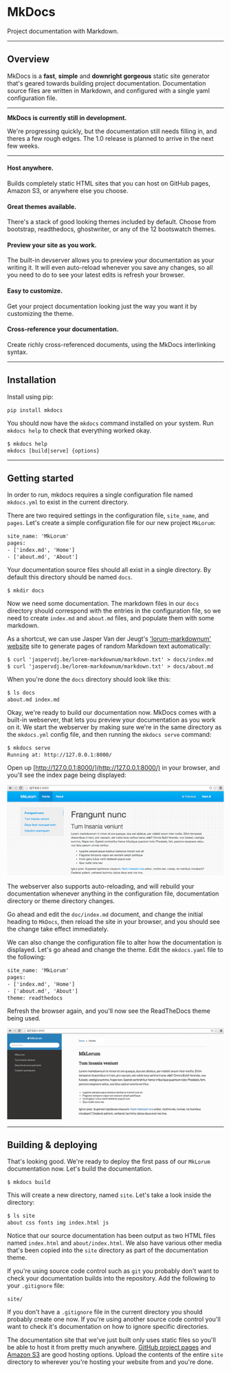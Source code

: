 # MkDocs

Project documentation with&nbsp;Markdown.

---

## Overview

MkDocs is a **fast**, **simple** and **downright gorgeous** static site generator that's geared towards building project documentation. Documentation source files are written in Markdown, and configured with a single yaml configuration file.

---

**MkDocs is currently still in development.**

We're progressing quickly, but the documentation still needs filling in, and theres a few rough edges.  The 1.0 release is planned to arrive in the next few weeks.

---

#### Host anywhere.

Builds completely static HTML sites that you can host on GitHub pages, Amazon S3, or anywhere else you choose.

#### Great themes available.

There's a stack of good looking themes included by default. Choose from bootstrap, readthedocs, ghostwriter, or any of the 12 bootswatch themes.

#### Preview your site as you work.

The built-in devserver allows you to preview your documentation as your writing it. It will even auto-reload whenever you save any changes, so all you need to do to see your latest edits is refresh your browser.

#### Easy to customize.

Get your project documentation looking just the way you want it by customizing the theme.

#### Cross-reference your documentation.

Create richly cross-referenced documents, using the MkDocs interlinking syntax.

---

## Installation

Install using pip:

    pip install mkdocs

You should now have the `mkdocs` command installed on your system.  Run `mkdocs help` to check that everything worked okay.

    $ mkdocs help
    mkdocs [build|serve] {options}

---

## Getting started

In order to run, mkdocs requires a single configuration file named `mkdocs.yml` to exist in the current directory.

There are two required settings in the configuration file, `site_name`, and `pages`.  Let's create a simple configuration file for our new project `MkLorum`:

    site_name: 'MkLorum'
    pages:
    - ['index.md', 'Home']
    - ['about.md', 'About']

Your documentation source files should all exist in a single directory. By default this directory should be named `docs`.

    $ mkdir docs

Now we need some documentation. The markdown files in our `docs` directory should correspond with the entries in the configuration file, so we need to create `index.md` and `about.md` files, and populate them with some markdown.

As a shortcut, we can use Jasper Van der Jeugt's ['lorum-markdownum' website](https://github.com/jaspervdj/lorem-markdownum) site to generate pages of random Markdown text automatically:

    $ curl 'jaspervdj.be/lorem-markdownum/markdown.txt' > docs/index.md
    $ curl 'jaspervdj.be/lorem-markdownum/markdown.txt' > docs/about.md

When you're done the `docs` directory should look like this:

    $ ls docs
    about.md index.md

Okay, we're ready to build  our documentation now. MkDocs comes with a built-in webserver, that lets you preview your documentation as you work on it. We start the webserver by making sure we're in the same directory as the `mkdocs.yml` config file, and then running the `mkdocs serve` command:

    $ mkdocs serve
	Running at: http://127.0.0.1:8000/

Open up [http://127.0.0.1:8000/](http://127.0.0.1:8000/) in your browser, and you'll see the index page being displayed:

![Screenshot](img/screenshot.png)

The webserver also supports auto-reloading, and will rebuild your documentation whenever anything in the configuration file, documentation directory or theme directory changes.

Go ahead and edit the `doc/index.md` document, and change the initial heading to `MkDocs`, then reload the site in your browser, and you should see the change take effect immediately.

We can also change the configuration file to alter how the documentation is displayed.  Let's go ahead and change the theme.  Edit the `mkdocs.yaml` file to the following:

    site_name: 'MkLorum'
    pages:
    - ['index.md', 'Home']
    - ['about.md', 'About']
    theme: readthedocs

Refresh the browser again, and you'll now see the ReadTheDocs theme being used.

![Screenshot](img/readthedocs.png)

---

## Building & deploying

That's looking good.  We're ready to deploy the first pass of our `MkLorum` documentation now.  Let's build the documentation.

    $ mkdocs build

This will create a new directory, named `site`.  Let's take a look inside the directory:

    $ ls site
    about css fonts img index.html js

Notice that our source documentation has been output as two HTML files named `index.html` and `about/index.html`.  We also have various other media that's been copied into the `site` directory as part of the documentation theme.

If you're using source code control such as `git` you probably don't want to check your documentation builds into the repository.  Add the following to your `.gitignore` file:

    site/

If you don't have a `.gitignore` file in the current directory you should probably create one now.  If you're using another source code control you'll want to check it's documentation on how to ignore specific directories.

The documentation site that we've just built only uses static files so you'll be able to host it from pretty much anywhere. [GitHub project pages](https://help.github.com/articles/creating-project-pages-manually) and [Amazon S3](http://docs.aws.amazon.com/AmazonS3/latest/dev/WebsiteHosting.html) are good hosting options. Upload the contents of the entire `site` directory to wherever you're hosting your website from and you're done.
